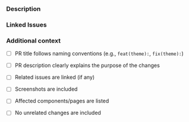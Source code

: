 <!-- DO NOT IGNORE THE TEMPLATE!

Thank you for contributing!

Before submitting the PR, please make sure you do the following:

- Read the [Contributing Guide](https://github.com/HyDE-Project/hyde-gallery/blob/master/CONTRIBUTING.md).
- Check that there isn't already a PR that solves the problem the same way to avoid creating a duplicate.
- Provide a description in this PR that addresses **what** the PR is solving, or reference the issue that it solves (e.g. `fixes #123`).
- Ideally, include relevant tests that fail without this PR but pass with it.

-->

### Description

<!-- Please insert your description here and provide especially info about the "what" this PR is solving -->

### Linked Issues


### Additional context

- [ ] PR title follows naming conventions (e.g., `feat(theme):`, `fix(theme):`)
- [ ] PR description clearly explains the purpose of the changes
- [ ] Related issues are linked (if any)
- [ ] Screenshots are included
- [ ] Affected components/pages are listed
- [ ] No unrelated changes are included


<!-- e.g. is there anything you'd like reviewers to focus on? -->
